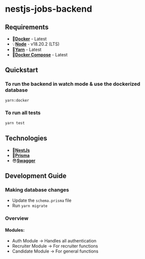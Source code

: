 # nestjs-jobs-backend

## Requirements 

- 🐳[**Docker**](https://docs.docker.com/get-docker/) - Latest
- 💡[**Node**](https://nodejs.org/en/download/current) - v18.20.2 (LTS)
- 🧶[**Yarn**](https://classic.yarnpkg.com/lang/en/docs/install/) - Latest
- 🎼[**Docker Compose**](https://docs.docker.com/compose/install/) - Latest

## Quickstart 

### To run the backend in watch mode & use the dockerized database
```bash
yarn:docker
```
### To run all tests
```bash
yarn test
```

## Technologies

- 🐅[**NestJs**](https://docs.nestjs.com/)
- 🏦[**Prisma**](https://www.prisma.io/docs/getting-started/quickstart)
- 😎[**Swagger**](https://swagger.io/solutions/api-documentation/)

## Development Guide

### Making database changes 

- Update the `schema.prisma` file
- Run `yarn migrate`

### Overview 
#### Modules: 

- Auth Module -> Handles all authentication
- Recruiter Module -> For recruiter functions
- Candidate Module -> For general functions
